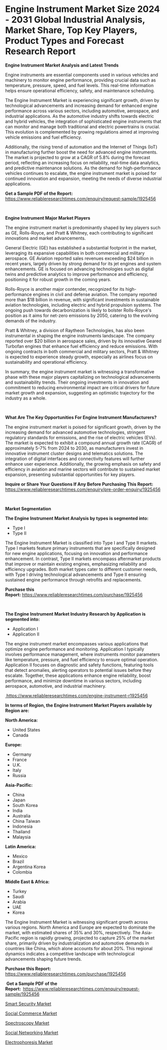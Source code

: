 <p><h1>Engine Instrument Market Size 2024 - 2031 Global Industrial Analysis, Market Share, Top Key Players, Product Types and Forecast Research Report</h1></p><p><strong>Engine Instrument Market Analysis and Latest Trends</strong></p>
<p><p>Engine instruments are essential components used in various vehicles and machinery to monitor engine performance, providing crucial data such as temperature, pressure, speed, and fuel levels. This real-time information helps ensure operational efficiency, safety, and maintenance scheduling.</p><p>The Engine Instrument Market is experiencing significant growth, driven by technological advancements and increasing demand for enhanced engine performance across various sectors, including automotive, aerospace, and industrial applications. As the automotive industry shifts towards electric and hybrid vehicles, the integration of sophisticated engine instruments that can monitor and manage both traditional and electric powertrains is crucial. This evolution is complemented by growing regulations aimed at improving vehicle emissions and fuel efficiency.</p><p>Additionally, the rising trend of automation and the Internet of Things (IoT) in manufacturing further boost the need for advanced engine instruments. The market is projected to grow at a CAGR of 5.8% during the forecast period, reflecting an increasing focus on reliability, real-time data analytics, and predictive maintenance solutions. As the demand for high-performance vehicles continues to escalate, the engine instrument market is poised for continued innovation and expansion, meeting the needs of diverse industrial applications.</p></p>
<p><strong>Get a Sample PDF of the Report:&nbsp;</strong> <a href="https://www.reliableresearchtimes.com/enquiry/request-sample/1925456?utm_campaign=1630&utm_medium=2&utm_source=Github&utm_content=ia&utm_term=24102024&utm_id=engine-instrument">https://www.reliableresearchtimes.com/enquiry/request-sample/1925456</a></p>
<p>&nbsp;</p>
<p><strong>Engine Instrument Major Market Players</strong></p>
<p><p>The engine instrument market is predominantly shaped by key players such as GE, Rolls-Royce, and Pratt & Whitney, each contributing to significant innovations and market advancements.</p><p>General Electric (GE) has established a substantial footprint in the market, leveraging its expansive capabilities in both commercial and military aerospace. GE Aviation reported sales revenues exceeding $24 billion in recent years, largely driven by strong demand for its jet engines and system enhancements. GE is focused on advancing technologies such as digital twins and predictive analytics to improve performance and efficiency, positioning it for robust growth in the coming years.</p><p>Rolls-Royce is another major contender, recognized for its high-performance engines in civil and defense aviation. The company reported more than $18 billion in revenue, with significant investments in sustainable aviation technologies, including electric and hybrid propulsion systems. The ongoing push towards decarbonization is likely to bolster Rolls-Royce's position as it aims for net-zero emissions by 2050, catering to the evolving demands of the industry.</p><p>Pratt & Whitney, a division of Raytheon Technologies, has also been instrumental in shaping the engine instruments landscape. The company reported over $20 billion in aerospace sales, driven by its innovative Geared Turbofan engines that enhance fuel efficiency and reduce emissions. With ongoing contracts in both commercial and military sectors, Pratt & Whitney is expected to experience steady growth, especially as airlines focus on sustainability and operational efficiency.</p><p>In summary, the engine instrument market is witnessing a transformative phase with these major players capitalizing on technological advancements and sustainability trends. Their ongoing investments in innovation and commitment to reducing environmental impact are critical drivers for future market growth and expansion, suggesting an optimistic trajectory for the industry as a whole.</p></p>
<p>&nbsp;</p>
<p><strong>What Are The Key Opportunities For Engine Instrument Manufacturers?</strong></p>
<p><p>The engine instrument market is poised for significant growth, driven by the increasing demand for advanced automotive technologies, stringent regulatory standards for emissions, and the rise of electric vehicles (EVs). The market is expected to exhibit a compound annual growth rate (CAGR) of approximately 5-7% from 2024 to 2030, as manufacturers invest in innovative instrument cluster designs and telematics solutions. The integration of digital interfaces and connectivity features will further enhance user experience. Additionally, the growing emphasis on safety and efficiency in aviation and marine sectors will contribute to sustained market expansion, presenting substantial opportunities for key players.</p></p>
<p><strong>Inquire or Share Your Questions If Any Before Purchasing This Report:</strong> <a href="https://www.reliableresearchtimes.com/enquiry/pre-order-enquiry/1925456?utm_campaign=1630&utm_medium=2&utm_source=Github&utm_content=ia&utm_term=24102024&utm_id=engine-instrument">https://www.reliableresearchtimes.com/enquiry/pre-order-enquiry/1925456</a></p>
<p>&nbsp;</p>
<p><strong>Market Segmentation</strong></p>
<p><strong>The Engine Instrument Market Analysis by types is segmented into:</strong></p>
<p><ul><li>Type I</li><li>Type II</li></ul></p>
<p><p>The Engine Instrument Market is classified into Type I and Type II markets. Type I markets feature primary instruments that are specifically designed for new engine applications, focusing on innovation and performance enhancement. In contrast, Type II markets encompass aftermarket products that improve or maintain existing engines, emphasizing reliability and efficiency upgrades. Both market types cater to different customer needs, with Type I driving technological advancements and Type II ensuring sustained engine performance through retrofits and replacements.</p></p>
<p><strong>Purchase this Report:&nbsp;</strong><a href="https://www.reliableresearchtimes.com/purchase/1925456?utm_campaign=1630&utm_medium=2&utm_source=Github&utm_content=ia&utm_term=24102024&utm_id=engine-instrument">https://www.reliableresearchtimes.com/purchase/1925456</a></p>
<p>&nbsp;</p>
<p><strong>The Engine Instrument Market Industry Research by Application is segmented into:</strong></p>
<p><ul><li>Application I</li><li>Application II</li></ul></p>
<p><p>The engine instrument market encompasses various applications that optimize engine performance and monitoring. Application I typically involves performance management, where instruments monitor parameters like temperature, pressure, and fuel efficiency to ensure optimal operation. Application II focuses on diagnostic and safety functions, featuring tools that detect anomalies, alerting operators to potential issues before they escalate. Together, these applications enhance engine reliability, boost performance, and minimize downtime in various sectors, including aerospace, automotive, and industrial machinery.</p></p>
<p><a href="https://www.reliableresearchtimes.com/engine-instrument-r1925456?utm_campaign=1630&utm_medium=2&utm_source=Github&utm_content=ia&utm_term=24102024&utm_id=engine-instrument">&nbsp;https://www.reliableresearchtimes.com/engine-instrument-r1925456</a></p>
<p><strong>In terms of Region, the Engine Instrument Market Players available by Region are:</strong></p>
<p>
    <p> <strong> North America: </strong>
        <ul>
            <li>United States</li>
            <li>Canada</li>
        </ul>
        </p> 
    <p> <strong> Europe: </strong>
        <ul>
            <li>Germany</li>
            <li>France</li>
            <li>U.K.</li>
            <li>Italy</li>
            <li>Russia</li>
        </ul>
        </p> 
    <p> <strong> Asia-Pacific: </strong>
        <ul>
            <li>China</li>
            <li>Japan</li>
            <li>South Korea</li>
            <li>India</li>
            <li>Australia</li>
            <li>China Taiwan</li>
            <li>Indonesia</li>
            <li>Thailand</li>
            <li>Malaysia</li>
        </ul>
        </p> 
    <p> <strong> Latin America: </strong>
        <ul>
            <li>Mexico</li>
            <li>Brazil</li>
            <li>Argentina Korea</li>
            <li>Colombia</li>
        </ul>
        </p> 
    <p> <strong> Middle East & Africa: </strong>
        <ul>
            <li>Turkey</li>
            <li>Saudi</li>
            <li>Arabia</li>
            <li>UAE</li>
            <li>Korea</li>
        </ul>
    </p>
    </p>
<p><p>The Engine Instrument Market is witnessing significant growth across various regions. North America and Europe are expected to dominate the market, with estimated shares of 35% and 30%, respectively. The Asia-Pacific region is rapidly growing, projected to capture 25% of the market share, primarily driven by industrialization and automotive demands in countries like China, which alone accounts for about 20%. This regional dynamics indicates a competitive landscape with technological advancements shaping future trends.</p></p>
<p><strong>Purchase this Report: </strong><a href="https://www.reliableresearchtimes.com/purchase/1925456?utm_campaign=1630&utm_medium=2&utm_source=Github&utm_content=ia&utm_term=24102024&utm_id=engine-instrument">https://www.reliableresearchtimes.com/purchase/1925456</a></p>
<p>&nbsp;<strong>Get a Sample PDF of the Report:&nbsp;&nbsp;</strong><a href="https://www.reliableresearchtimes.com/enquiry/request-sample/1925456?utm_campaign=1630&utm_medium=2&utm_source=Github&utm_content=ia&utm_term=24102024&utm_id=engine-instrument">https://www.reliableresearchtimes.com/enquiry/request-sample/1925456</a></p>
<p><strong></strong></p>
<p><p><a href="https://www.linkedin.com/pulse/smart-security-market-research-report-forecast-growth-prospects-pnn7e?utm_campaign=1630&utm_medium=2&utm_source=Github&utm_content=ia&utm_term=24102024&utm_id=engine-instrument">Smart Security Market</a></p><p><a href="https://www.linkedin.com/pulse/social-commerce-market-size-growth-industry-analysis-segmentation-knvee?utm_campaign=1630&utm_medium=2&utm_source=Github&utm_content=ia&utm_term=24102024&utm_id=engine-instrument">Social Commerce Market</a></p><p><a href="https://www.linkedin.com/pulse/spectroscopy-market-ecosystem-competitive-landscape-strategic-cas7e?utm_campaign=1630&utm_medium=2&utm_source=Github&utm_content=ia&utm_term=24102024&utm_id=engine-instrument">Spectroscopy Market</a></p><p><a href="https://www.linkedin.com/pulse/exploring-social-networking-market-dynamics-revenue-analysis-eqmle?utm_campaign=1630&utm_medium=2&utm_source=Github&utm_content=ia&utm_term=24102024&utm_id=engine-instrument">Social Networking Market</a></p><p><a href="https://www.linkedin.com/pulse/global-electrophoresis-market-sector2024-2031-metrics-itp1e?utm_campaign=1630&utm_medium=2&utm_source=Github&utm_content=ia&utm_term=24102024&utm_id=engine-instrument">Electrophoresis Market</a></p></p>